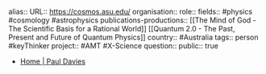 alias::
URL:: https://cosmos.asu.edu/
organisation::
role::
fields:: #physics #cosmology #astrophysics 
publications-productions:: [[The Mind of God - The Scientific Basis for a Rational World]] [[Quantum 2.0 - The Past, Present and Future of Quantum Physics]] 
country:: #Australia 
tags:: person #keyThinker 
project:: #AMT #X-Science 
question::
public:: true

- [Home | Paul Davies](https://cosmos.asu.edu/)